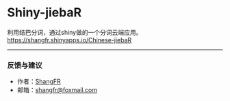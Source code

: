 # Shiny-jiebaR
利用结巴分词，通过shiny做的一个分词云端应用。
<https://shangfr.shinyapps.io/Chinese-jiebaR>




___
### 反馈与建议
- 作者：[ShangFR](http://www.cnblogs.com/shangfr "博客主页")
- 邮箱：<shangfr@foxmail.com>

